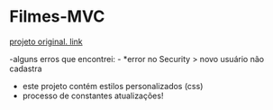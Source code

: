 # Filmes-MVC

[projeto original. link](https://github.com/taniro/MovieDatabase/)

-alguns erros que encontrei: 
     - *error no Security > novo usuário não cadastra
- este projeto contém estilos personalizados (css)
- processo de constantes atualizações!
